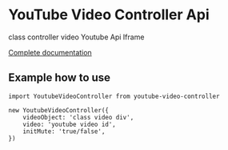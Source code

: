 # YouTube Video Controller Api

class controller video Youtube Api Iframe

[Complete documentation](https://developers.google.com/youtube/iframe_api_reference)

## Example how to use

```
import YoutubeVideoController from youtube-video-controller

new YoutubeVideoController({
    videoObject: 'class video div',
    video: 'youtube video id',
    initMute: 'true/false',    
})

```
